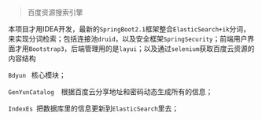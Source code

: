 > 百度资源搜索引擎

​		 本项目才用IDEA开发，最新的`SpringBoot2.1`框架整合`ElasticSearch+ik`分词，来实现分词检索；包括连接池`druid`，以及安全框架`SpringSecurity`；前端用户界面才用`Bootstrap3`，后端管理用的是`layui`；以及通过`selenium`获取百度云资源的内容结构

`Bdyun ` 核心模块；

`GenYunCatalog  `根据百度云分享地址和密码动态生成所有的信息；

`IndexEs `把数据库里的信息更新到`ElasticSearch`里去；

